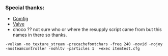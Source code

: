 ### Special thanks:
- [Comfig](https://comfig.app/)
- [Valve](https://developer.valvesoftware.com/wiki/List_of_Team_Fortress_2_console_commands_and_variables)
- choco ?? not sure who or where the resupply script came from but this names in there so thanks.

```
-vulkan -no_texture_stream -precachefontchars -freq 240 -novid -nojoy -nosteamcontroller -nohltv -particles 1  +exec itemtest.cfg
```